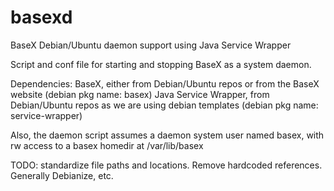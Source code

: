 basexd
======

BaseX Debian/Ubuntu daemon support using Java Service Wrapper

Script and conf file for starting and stopping BaseX as a system daemon.

Dependencies:
BaseX, either from Debian/Ubuntu repos or from the BaseX website (debian pkg name: basex)
Java Service Wrapper, from Debian/Ubuntu repos as we are using debian templates (debian pkg name: service-wrapper)

Also, the daemon script assumes a daemon system user named basex, with rw access to a basex homedir at /var/lib/basex

TODO: standardize file paths and locations. Remove hardcoded references. Generally Debianize, etc.
